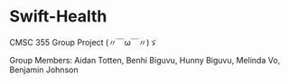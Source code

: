 # Swift-Health
CMSC 355 Group Project (〃￣ω￣〃)ゞ

Group Members: Aidan Totten, Benhi Biguvu, Hunny Biguvu, Melinda Vo, Benjamin Johnson
